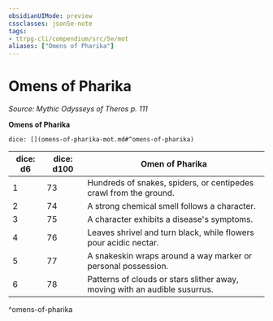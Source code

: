 ```yaml
---
obsidianUIMode: preview
cssclasses: json5e-note
tags:
- ttrpg-cli/compendium/src/5e/mot
aliases: ["Omens of Pharika"]
---
```

# Omens of Pharika
*Source: Mythic Odysseys of Theros p. 111* 

**Omens of Pharika**

`dice: [](omens-of-pharika-mot.md#^omens-of-pharika)`

| dice: d6 | dice: d100 | Omen of Pharika |
|----------|------------|-----------------|
| 1 | 73 | Hundreds of snakes, spiders, or centipedes crawl from the ground. |
| 2 | 74 | A strong chemical smell follows a character. |
| 3 | 75 | A character exhibits a disease's symptoms. |
| 4 | 76 | Leaves shrivel and turn black, while flowers pour acidic nectar. |
| 5 | 77 | A snakeskin wraps around a way marker or personal possession. |
| 6 | 78 | Patterns of clouds or stars slither away, moving with an audible susurrus. |
^omens-of-pharika